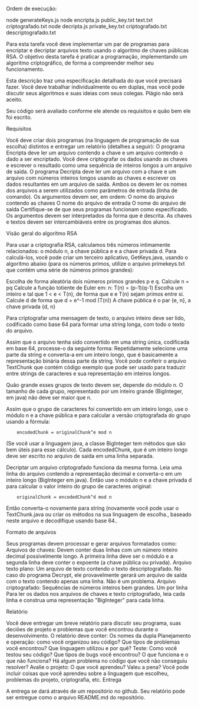 Ordem de execução:

 node generateKeys.js
 node encripta.js public_key.txt text.txt criptografado.txt
 node decripta.js private_key.txt criptografado.txt descriptografado.txt
 

Para esta tarefa você deve implementar um par de programas para encriptar e decriptar arquivos texto usando o algoritmo de chaves públicas RSA. O objetivo desta tarefa é praticar a programação, implementando um algoritmo criptográfico, de forma a compreender melhor seu funcionamento.

Esta descrição traz uma especificação detalhada do que você precisará fazer. Você deve trabalhar individualmente ou em duplas, mas você pode discutir seus algoritmos e suas ideias com seus colegas. Plágio não será aceito.

Seu código será avaliado conforme ele atende os requisitos e quão bem ele foi escrito.


Requisitos

Você deve criar dois programas (na linguagem de programação de sua escolha) distintos e entregar um relatório (detalhes a seguir):
O programa Encripta deve ler um arquivo contendo a chave e um arquivo contendo o dado a ser encriptado. Você deve criptografar os dados usando as chaves e escrever o resultado como uma sequência de inteiros longos a um arquivo de saída.
O programa Decripta  deve ler um arquivo com a chave e um arquivo com números inteiros longos usando as chaves e escrever os dados resultantes em um arquivo de saída.
Ambos os devem ler os nomes dos arquivos a serem utilizados como parâmetros de entrada (linha de comando). Os argumentos devem ser, em ordem:
O nome do arquivo contendo as chaves
O nome do arquivo de entrada
O nome do arquivo de saída
Certifique-se de que seus programas funcionam como especificado. Os argumentos devem ser interpretados da forma que é descrita. As chaves e textos devem ser intercambiáveis entre os programas dos alunos.

Visão geral do algoritmo RSA

Para usar a criptografia RSA, calculamos três números intimamente relacionados: o módulo n, a chave pública e e a chave privada d. Para calculá-los, você pode criar um terceiro aplicativo, GetKeys.java, usando o algoritmo abaixo (para os números primos, utilize o arquivo primekeys.txt que contém uma série de números primos grandes):

Escolha de forma aleatória dois números primos grandes p e q.
Calcule n = pq
Calcule a função totiente de Euler em: n: T(n) = (p-1)(q-1)
Escolha um inteiro e tal que 1 < e < T(n), de forma que e e T(n) sejam primos entre si.
Calcule d de forma que d = e^-1 mod (T(n))
A chave pública é o par {e, n}, a chave privada {d, n}

Para criptografar uma mensagem de texto, o arquivo inteiro deve ser lido, codificado como base 64 para formar uma string longa, com todo o texto do arquivo. 

Assim que o arquivo tenha sido convertido em uma string única, codificada em base 64, processe-o da seguinte forma: Repetidamente selecione uma parte da string e converta-a em um inteiro longo, que é basicamente a representação binária dessa parte da string. Você pode conferir o arquivo TextChunk que contém código exemplo que pode ser usado para traduzir entre strings de caracteres e sua representação em inteiros longos.

Quão grande esses grupos de texto devem ser, depende do módulo n. O tamanho de cada grupo, representado por um inteiro grande (BigInteger, em java) não deve ser maior que n. 

Assim que o grupo de caracteres foi convertido em um inteiro longo, use o módulo n  e a chave pública e  para calcular a versão criptografada do grupo usando a fórmula:

        encodedChunk = originalChunk^e mod n


(Se você usar a linguagem java, a classe BigInteger tem métodos que são bem úteis para esse cálculo). Cada encodedChunk, que é um inteiro longo deve ser escrito no arquivo de saída em uma linha separada.

Decriptar um arquivo criptografado funciona da mesma forma. Leia uma linha do arquivo contendo a representação decimal e converta-o em um inteiro longo (BigInteger em java). Então use o módulo n e a chave privada d para calcular o valor inteiro do grupo de caracteres original:

        originalChunk = encodedChunk^d mod n


Então converta-o novamente para string (novamente você pode usar o TextChunk.java ou criar os métodos na sua linguagem de escolha., baseado neste arquivo e decodifique usando base 64..

Formato de arquivos

Seus programas devem processar e gerar arquivos formatados como:
Arquivos de chaves: Devem conter duas linhas com um número inteiro decimal possivelmente longo. A primeira linha deve ser o módulo e a segunda linha deve conter o expoente (a chave pública ou privada).
Arquivo texto plano: Um arquivo de texto contendo o texto descriptografado. No caso do programa Decrypt, ele provavelmente gerará um arquivo de saída com o texto contendo apenas uma linha. Não é um problema.
Arquivo criptografado: Sequências de números inteiros bem grandes. Um por linha
Para ler os dados nos arquivos de chaves e texto criptografado, leia cada linha e construa uma representação "BigInteger" para cada linha.

Relatório

Você deve entregar um breve relatório para discutir seu programa, suas deciões de projeto e problemas que você encontrou durante o desenvolvimento. O relatório deve conter:
Os nomes da dupla
Planejamento e operação: como você organizou seu código? Que tipos de problemas você encontrou? Que linguagem utilizou e por quê?
Teste: Como você testou seu código? Que tipos de bugs você encontrou? O que funciona e o que não funciona? Há algum problema no código que você não conseguiu resolver?
Avalie o projeto: O que você aprendeu? Valeu a pena? Você pode incluir coisas que você aprendeu sobre a linguagem que escolheu, problemas do projeto, criptografia, etc.
Entrega

A entrega se dará através de um repositório no github. Seu relatório pode ser entregue como o arquivo README.md do repositório.

